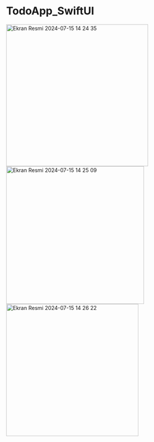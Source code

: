 # TodoApp_SwiftUI


<img width="380" alt="Ekran Resmi 2024-07-15 14 24 35" src="https://github.com/user-attachments/assets/ba1aa570-ff51-4b9f-9f17-3972af112101">
<img width="369" alt="Ekran Resmi 2024-07-15 14 25 09" src="https://github.com/user-attachments/assets/ca99dcc6-ddcd-42a8-890a-092e68ac2f13">
<img width="354" alt="Ekran Resmi 2024-07-15 14 26 22" src="https://github.com/user-attachments/assets/cb7371b5-ccea-4188-840b-8407fbdb70a5">
